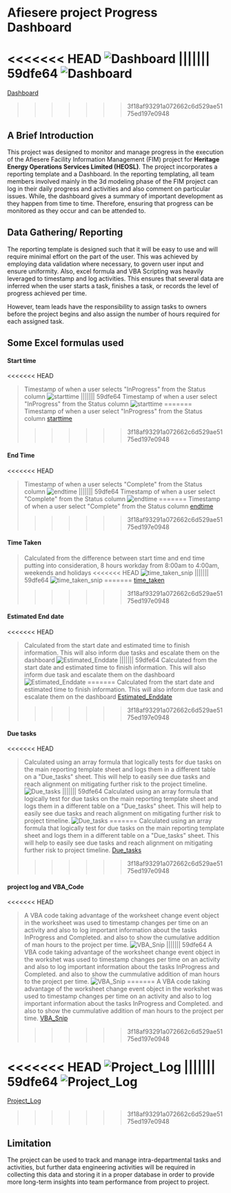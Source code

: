 # Afiesere project Progress Dashboard
<<<<<<< HEAD
![Dashboard](https://drive.google.com/file/d/1e8jmZ2W3i9-I1Jzi2SCxRh7E9W3KgvI0/view?usp=sharing)
||||||| 59dfe64
![Dashboard](https://github.com/Jola-Olatunji/Afiesere_Project_progress_Dashboard/blobs/Capture.png)
=======
[Dashboard](blobs/Capture.PNG)
>>>>>>> 3f18af93291a072662c6d529ae5175ed197e0948
## A Brief Introduction
This project was designed to monitor and manage progress in the execution of the Afiesere 
Facility Information Management (FIM) project for **Heritage Energy Operations Services Limited (HEOSL)**. 
The project incorporates a reporting template and a Dashboard. In the reporting templating, 
all team members involved mainly in the 3d modeling phase of the FIM project can log in their daily progress and activities and also comment on particular issues. While, the dashboard gives a summary of important development as they happen from time to time. Therefore, ensuring that progress can be monitored as they occur and can be attended to.

## Data Gathering/ Reporting
The reporting template is designed such that it will be easy to use and will require minimal effort on the part of the user. This was achieved by employing data validation where necessary, to govern user input and ensure uniformity. Also, excel formula and VBA Scripting was heavily leveraged to timestamp and log activities. This ensures that several data are inferred when the user starts a task, finishes a task, or records the level of progress achieved per time.

However, team leads have the responsibility to assign tasks to owners before the project begins and also assign the number of hours required for each assigned task.

## Some Excel formulas used 

#### Start time
<<<<<<< HEAD
> Timestamp of when a user selects "InProgress" from the Status column
![starttime](https://drive.google.com/file/d/18WKNYMkYykGuEz-Qj89AbqjghqVOyYGq/view?usp=sharing)
||||||| 59dfe64
> Timestamp of when a user select "InProgress" from the Status column
![starttime](https://github.com/Jola-Olatunji/Afiesere_Project_progress_Dashboard/blobs/start_date_snip.png)
=======
> Timestamp of when a user select "InProgress" from the Status column
[starttime](blobs/start_date_snip.PNG)
>>>>>>> 3f18af93291a072662c6d529ae5175ed197e0948


#### End Time
<<<<<<< HEAD
> Timestamp of when a user selects "Complete" from the Status column
![endtime](https://drive.google.com/file/d/1CRclTEBuNKOPxNy-LAICad0Cg4uvPcNy/view?usp=sharing)
||||||| 59dfe64
> Timestamp of when a user select "Complete" from the Status column
![endtime](https://github.com/Jola-Olatunji/Afiesere_Project_progress_Dashboard/blobs/enddate_snip.png)
=======
> Timestamp of when a user select "Complete" from the Status column
[endtime](blobs/enddate_snip.PNG)
>>>>>>> 3f18af93291a072662c6d529ae5175ed197e0948


#### Time Taken
> Calculated from the difference between start time and end time putting into consideration, 8 hours workday from 8:00am to 4:00am, weekends and holidays
<<<<<<< HEAD
![time_taken_snip](https://drive.google.com/file/d/1-dNjJM2YlMNHKmrVbZ7aH5h0OXxdFXNY/view?usp=drive_link)
||||||| 59dfe64
![time_taken_snip](https://github.com/Jola-Olatunji/Afiesere_Project_progress_Dashboard/blobs/time_taken_snip.png)
=======
[time_taken](blobs/time_taken_snip.PNG)
>>>>>>> 3f18af93291a072662c6d529ae5175ed197e0948


#### Estimated End date
<<<<<<< HEAD
> Calculated from the start date and estimated time to finish information. This will also inform due tasks and escalate them on the dashboard
![Estimated_Enddate](https://drive.google.com/file/d/1IwcDdU4KmizBMLb0DZusjuMnskeUV4Bt/view?usp=sharing)
||||||| 59dfe64
> Calculated from the start date and estimated time to finish information. This will also inform due task and escalate them on the dashboard
![Estimated_Enddate](https://github.com/Jola-Olatunji/Afiesere_Project_progress_Dashboard/blobs/Estimated_Enddate.png)
=======
> Calculated from the start date and estimated time to finish information. This will also inform due task and escalate them on the dashboard
[Estimated_Enddate](blobs/Estimated_Enddate.PNG)
>>>>>>> 3f18af93291a072662c6d529ae5175ed197e0948



#### Due tasks
<<<<<<< HEAD
> Calculated using an array formula that logically tests for due tasks on the main reporting template sheet and logs them in a different table on a "Due_tasks" sheet. This will help to easily see due tasks and reach alignment on mitigating further risk to the project timeline. 
![Due_tasks](https://drive.google.com/file/d/1WRFeyWR6QI8i4YXnR6alis-hDvql4CnP/view?usp=sharing)
||||||| 59dfe64
> Calculated using an array formula that logically test for due tasks on the main reporting template sheet and logs them in a different table on a "Due_tasks" sheet. This will help to easily see due tasks and reach alignment on mitigating further risk to project timeline. 
![Due_tasks](https://github.com/Jola-Olatunji/Afiesere_Project_progress_Dashboard/blobs/Due_tasks.png)
=======
> Calculated using an array formula that logically test for due tasks on the main reporting template sheet and logs them in a different table on a "Due_tasks" sheet. This will help to easily see due tasks and reach alignment on mitigating further risk to project timeline. 
[Due_tasks](blobs/Due_tasks.PNG)
>>>>>>> 3f18af93291a072662c6d529ae5175ed197e0948


#### project log and VBA_Code
<<<<<<< HEAD
> A VBA code taking advantage of the worksheet change event object in the worksheet was used to timestamp changes per time on an activity and also to log important information about the tasks InProgress and Completed. and also to show the cumulative addition of man hours to the project per time.
![VBA_Snip](https://drive.google.com/file/d/1-siV7LIYzG12HqsuiyHogCr--qozF9oT/view?usp=drive_link)
||||||| 59dfe64
> A VBA code taking advantage of the worksheet change event object in the workshet was used to timestamp changes per time on an activity and also to log important information about the tasks InProgress and Completed. and also to show the cummulative addition of man hours to the project per time.
![VBA_Snip](https://github.com/Jola-Olatunji/Afiesere_Project_progress_Dashboard/blobs/VBA_Snip.png)
=======
> A VBA code taking advantage of the worksheet change event object in the workshet was used to timestamp changes per time on an activity and also to log important information about the tasks InProgress and Completed. and also to show the cummulative addition of man hours to the project per time.
[VBA_Snip](blobs/VBA_Snip.PNG)
>>>>>>> 3f18af93291a072662c6d529ae5175ed197e0948

<<<<<<< HEAD
![Project_Log](https://drive.google.com/file/d/1o0L8Y3TnwwZ9f24Gkmf1043eb7gz-J4B/view?usp=sharing)
||||||| 59dfe64
![Project_Log](https://github.com/Jola-Olatunji/Afiesere_Project_progress_Dashboard/blobs/Project_Log.png)
=======
[Project_Log](blobs/Project_Log.PNG)
>>>>>>> 3f18af93291a072662c6d529ae5175ed197e0948


## Limitation
The project can be used to track  and manage intra-departmental tasks and activities, but further data engineering activities will be required in collecting this data and storing it in a proper database in order to provide more long-term insights into team performance from project to project.
